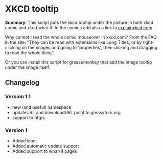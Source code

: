 XKCD tooltip
============

**Summary**: This script puts the xkcd tooltip under the picture in
both xkcd comic and xkcd what-if. In the comics add also a link to
[explainxkcd.com](http://www.explainxkcd.com).

Why cannot I read the whole comic mouseover in xkcd.com?
From the FAQ in the site: "They can be read with extensions like Long
Titles, or by right-clicking on the images and going to 'properties',
then clicking and dragging to read the whole thing".

Or you can install this script for greasemonkey that add the image
tooltip under the image itself.

## Changelog

### Version 1.1
- new (and useful) namespace
- updateURL and downloadURL point to greasyfork.org
- support to https

### Version 1
- Added icon;
- Added automatic update support
- Added support to what-if pages
